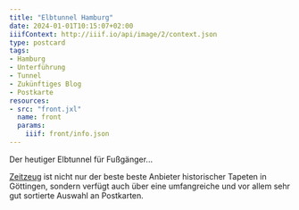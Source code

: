 ```yaml
---
title: "Elbtunnel Hamburg"
date: 2024-01-01T10:15:07+02:00
iiifContext: http://iiif.io/api/image/2/context.json
type: postcard
tags:
- Hamburg
- Unterführung
- Tunnel
- Zukünftiges Blog
- Postkarte
resources:
- src: "front.jxl"
  name: front
  params:
    iiif: front/info.json
---
```


Der heutiger Elbtunnel für Fußgänger...

<!--more-->
<div class="source"><a href="http://zeitzeug.de/">Zeitzeug</a> ist nicht nur der beste beste Anbieter historischer Tapeten in Göttingen, sondern verfügt auch über eine umfangreiche und vor allem sehr gut sortierte Auswahl an Postkarten.</div>
